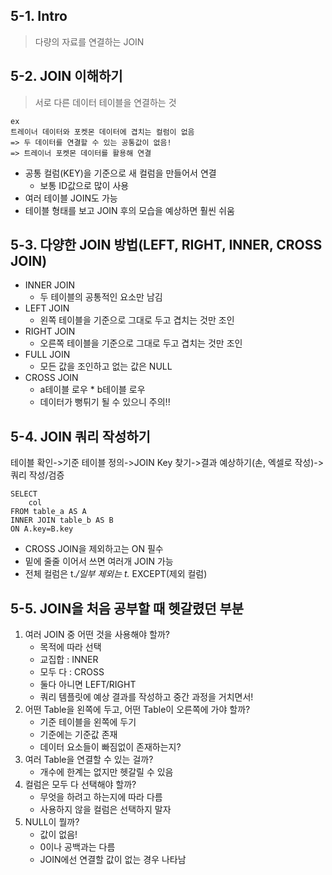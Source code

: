 ## 5-1. Intro
> 다량의 자료를 연결하는 JOIN

## 5-2. JOIN 이해하기
>서로 다른 데이터 테이블을 연결하는 것

```
ex
트레이너 데이터와 포켓몬 데이터에 겹치는 컬럼이 없음
=> 두 데이터를 연결할 수 있는 공통값이 없음!
=> 트레이너 포켓몬 데이터를 활용해 연결
```
 
- 공통 컬럼(KEY)을 기준으로 새 컬럼을 만들어서 연결
    - 보통 ID값으로 많이 사용
- 여러 테이블 JOIN도 가능
- 테이블 형태를 보고 JOIN 후의 모습을 예상하면 훨씬 쉬움

## 5-3. 다양한 JOIN 방법(LEFT, RIGHT, INNER, CROSS JOIN)
- INNER JOIN
    - 두 테이블의 공통적인 요소만 남김
- LEFT JOIN
    - 왼쪽 테이블을 기준으로 그대로 두고 겹치는 것만 조인
- RIGHT JOIN
    - 오른쪽 테이블을 기준으로 그대로 두고 겹치는 것만 조인
- FULL JOIN
    - 모든 값을 조인하고 없는 값은 NULL
- CROSS JOIN
    - a테이블 로우 * b테이블 로우
    - 데이터가 뻥튀기 될 수 있으니 주의!!

## 5-4. JOIN 쿼리 작성하기
테이블 확인->기준 테이블 정의->JOIN Key 찾기->결과 예상하기(손, 엑셀로 작성)->쿼리 작성/검증
```
SELECT
    col
FROM table_a AS A
INNER JOIN table_b AS B
ON A.key=B.key
```
- CROSS JOIN을 제외하고는 ON 필수
- 밑에 줄줄 이어서 쓰면 여러개 JOIN 가능
- 전체 컬럼은 t.*/일부 제외는 t.* EXCEPT(제외 컬럼)

## 5-5. JOIN을 처음 공부할 때 헷갈렸던 부분
1. 여러 JOIN 중 어떤 것을 사용해야 할까?
    - 목적에 따라 선택
    - 교집합 : INNER
    - 모두 다 : CROSS
    - 둘다 아니면 LEFT/RIGHT
    - 쿼리 템플릿에 예상 결과를 작성하고 중간 과정을 거치면서!
2. 어떤 Table을 왼쪽에 두고, 어떤 Table이 오른쪽에 가야 할까?
    - 기준 테이블을 왼쪽에 두기
    - 기준에는 기준값 존재
    - 데이터 요소들이 빠짐없이 존재하는지?
3. 여러 Table을 연결할 수 있는 걸까?
    - 개수에 한계는 없지만 헷갈릴 수 있음
4. 컬럼은 모두 다 선택해야 할까?
    - 무엇을 하려고 하는지에 따라 다름
    - 사용하지 않을 컬럼은 선택하지 말자
5. NULL이 뭘까?
    - 값이 없음!
    - 0이나 공백과는 다름
    - JOIN에선 연결할 값이 없는 경우 나타남